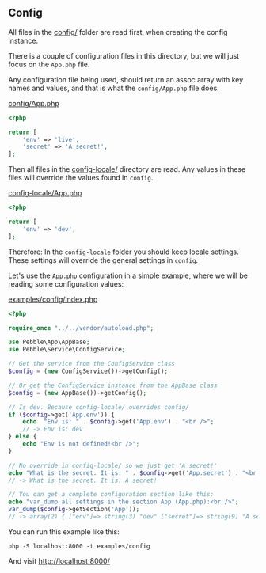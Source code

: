 ## Config

All files in the [config/](config) folder are read first, 
when creating the config instance. 

There is a couple of configuration files in this directory, but
we will just focus on the `App.php` file. 

Any configuration file being used, should return an assoc array with key names and values, 
and that is what the `config/App.php` file does. 

<a href='https://github.com/diversen/pebble-framework-docs/blob/main/config/App.php' target='_blank'>config/App.php</a>

~~~php
<?php

return [
    'env' => 'live',
    'secret' => 'A secret!',
];
~~~

Then all files in the [config-locale/](config-locale) directory are read.
Any values in these files will override the values found in `config`.

<a href='https://github.com/diversen/pebble-framework-docs/blob/main/config-locale/App.php' target='_blank'>config-locale/App.php</a>

~~~php
<?php

return [
    'env' => 'dev',
];

~~~

Therefore: In the `config-locale` folder you should keep locale settings. 
These settings will override the general settings in `config`. 

Let's use the `App.php` configuration in a simple example, where we will be reading
some configuration values: 

<a href='https://github.com/diversen/pebble-framework-docs/blob/main/examples/config/index.php' target='_blank'>examples/config/index.php</a>

~~~php
<?php

require_once "../../vendor/autoload.php";

use Pebble\App\AppBase;
use Pebble\Service\ConfigService;

// Get the service from the ConfigService class
$config = (new ConfigService())->getConfig();

// Or get the ConfigService instance from the AppBase class
$config = (new AppBase())->getConfig();

// Is dev. Because config-locale/ overrides config/
if ($config->get('App.env')) {
    echo  "Env is: " . $config->get('App.env') . "<br />";
    // -> Env is: dev
} else {
    echo "Env is not defined!<br />";
}

// No override in config-locale/ so we just get 'A secret!'
echo "What is the secret. It is: " . $config->get('App.secret') . "<br />";
// -> What is the secret. It is: A secret!

// You can get a complete configuration section like this:
echo "var_dump all settings in the section App (App.php):<br />";
var_dump($config->getSection('App'));
// -> array(2) { ["env"]=> string(3) "dev" ["secret"]=> string(9) "A secret!" }


~~~

You can run this example like this:

    php -S localhost:8000 -t examples/config

And visit [http://localhost:8000/](http://localhost:8000/)
